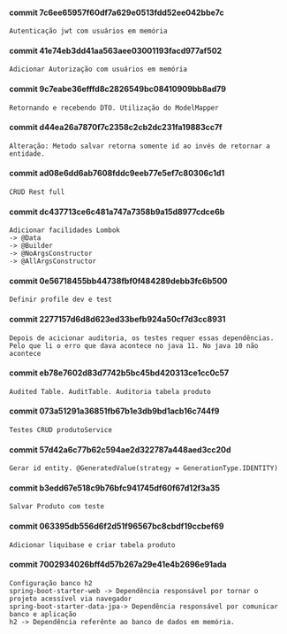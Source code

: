 #### commit 7c6ee65957f60df7a629e0513fdd52ee042bbe7c

    Autenticação jwt com usuários em memória

#### commit 41e74eb3dd41aa563aee03001193facd977af502

    Adicionar Autorização com usuários em memória

#### commit 9c7eabe36efffd8c2826549bc08410909bb8ad79

    Retornando e recebendo DTO. Utilização do ModelMapper

#### commit d44ea26a7870f7c2358c2cb2dc231fa19883cc7f

    Alteração: Metodo salvar retorna somente id ao invés de retornar a entidade.

#### commit ad08e6dd6ab7608fddc9eeb77e5ef7c80306c1d1

    CRUD Rest full

#### commit dc437713ce6c481a747a7358b9a15d8977cdce6b

    Adicionar facilidades Lombok
    -> @Data
    -> @Builder
    -> @NoArgsConstructor
    -> @AllArgsConstructor

#### commit 0e56718455bb44738fbf0f484289debb3fc6b500

    Definir profile dev e test

#### commit 2277157d6d8d623ed33befb924a50cf7d3cc8931

    Depois de acicionar auditoria, os testes requer essas dependências. Pelo que li o erro que dava acontece no java 11. No java 10 não acontece

#### commit eb78e7602d83d7742b5bc45bd420313ce1cc0c57

    Audited Table. AuditTable. Auditoria tabela produto

#### commit 073a51291a36851fb67b1e3db9bd1acb16c744f9

    Testes CRUD produtoService

#### commit 57d42a6c77b62c594ae2d322787a448aed3cc20d

    Gerar id entity. @GeneratedValue(strategy = GenerationType.IDENTITY)

#### commit b3edd67e518c9b76bfc941745df60f67d12f3a35

    Salvar Produto com teste

#### commit 063395db556d6f2d51f96567bc8cbdf19ccbef69

    Adicionar liquibase e criar tabela produto

#### commit 7002934026bff4d57b267a29e41e4b2696e91ada

    Configuração banco h2
    spring-boot-starter-web -> Dependência responsável por tornar o projeto acessível via navegador
    spring-boot-starter-data-jpa-> Dependência responsável por comunicar banco e aplicação
    h2 -> Dependência referênte ao banco de dados em memória.